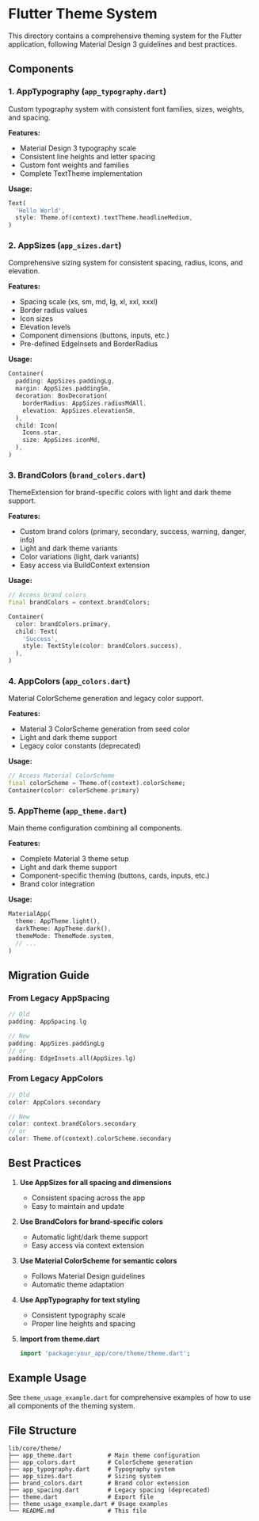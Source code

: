 # Flutter Theme System

This directory contains a comprehensive theming system for the Flutter application, following Material Design 3 guidelines and best practices.

## Components

### 1. AppTypography (`app_typography.dart`)
Custom typography system with consistent font families, sizes, weights, and spacing.

**Features:**
- Material Design 3 typography scale
- Consistent line heights and letter spacing
- Custom font weights and families
- Complete TextTheme implementation

**Usage:**
```dart
Text(
  'Hello World',
  style: Theme.of(context).textTheme.headlineMedium,
)
```

### 2. AppSizes (`app_sizes.dart`)
Comprehensive sizing system for consistent spacing, radius, icons, and elevation.

**Features:**
- Spacing scale (xs, sm, md, lg, xl, xxl, xxxl)
- Border radius values
- Icon sizes
- Elevation levels
- Component dimensions (buttons, inputs, etc.)
- Pre-defined EdgeInsets and BorderRadius

**Usage:**
```dart
Container(
  padding: AppSizes.paddingLg,
  margin: AppSizes.paddingSm,
  decoration: BoxDecoration(
    borderRadius: AppSizes.radiusMdAll,
    elevation: AppSizes.elevationSm,
  ),
  child: Icon(
    Icons.star,
    size: AppSizes.iconMd,
  ),
)
```

### 3. BrandColors (`brand_colors.dart`)
ThemeExtension for brand-specific colors with light and dark theme support.

**Features:**
- Custom brand colors (primary, secondary, success, warning, danger, info)
- Light and dark theme variants
- Color variations (light, dark variants)
- Easy access via BuildContext extension

**Usage:**
```dart
// Access brand colors
final brandColors = context.brandColors;

Container(
  color: brandColors.primary,
  child: Text(
    'Success',
    style: TextStyle(color: brandColors.success),
  ),
)
```

### 4. AppColors (`app_colors.dart`)
Material ColorScheme generation and legacy color support.

**Features:**
- Material 3 ColorScheme generation from seed color
- Light and dark theme support
- Legacy color constants (deprecated)

**Usage:**
```dart
// Access Material ColorScheme
final colorScheme = Theme.of(context).colorScheme;
Container(color: colorScheme.primary)
```

### 5. AppTheme (`app_theme.dart`)
Main theme configuration combining all components.

**Features:**
- Complete Material 3 theme setup
- Light and dark theme support
- Component-specific theming (buttons, cards, inputs, etc.)
- Brand color integration

**Usage:**
```dart
MaterialApp(
  theme: AppTheme.light(),
  darkTheme: AppTheme.dark(),
  themeMode: ThemeMode.system,
  // ...
)
```

## Migration Guide

### From Legacy AppSpacing
```dart
// Old
padding: AppSpacing.lg

// New
padding: AppSizes.paddingLg
// or
padding: EdgeInsets.all(AppSizes.lg)
```

### From Legacy AppColors
```dart
// Old
color: AppColors.secondary

// New
color: context.brandColors.secondary
// or
color: Theme.of(context).colorScheme.secondary
```

## Best Practices

1. **Use AppSizes for all spacing and dimensions**
   - Consistent spacing across the app
   - Easy to maintain and update

2. **Use BrandColors for brand-specific colors**
   - Automatic light/dark theme support
   - Easy access via context extension

3. **Use Material ColorScheme for semantic colors**
   - Follows Material Design guidelines
   - Automatic theme adaptation

4. **Use AppTypography for text styling**
   - Consistent typography scale
   - Proper line heights and spacing

5. **Import from theme.dart**
   ```dart
   import 'package:your_app/core/theme/theme.dart';
   ```

## Example Usage

See `theme_usage_example.dart` for comprehensive examples of how to use all components of the theming system.

## File Structure

```
lib/core/theme/
├── app_theme.dart          # Main theme configuration
├── app_colors.dart         # ColorScheme generation
├── app_typography.dart     # Typography system
├── app_sizes.dart          # Sizing system
├── brand_colors.dart       # Brand color extension
├── app_spacing.dart        # Legacy spacing (deprecated)
├── theme.dart              # Export file
├── theme_usage_example.dart # Usage examples
└── README.md               # This file
```
